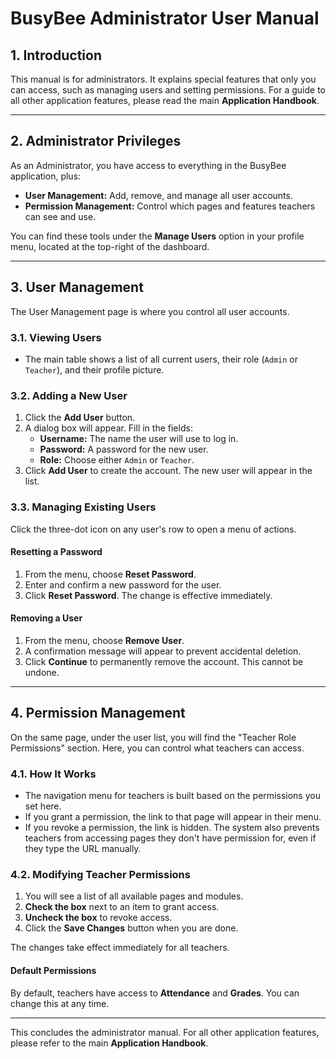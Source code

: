 # BusyBee Administrator User Manual

## 1. Introduction

This manual is for administrators. It explains special features that only you can access, such as managing users and setting permissions. For a guide to all other application features, please read the main **Application Handbook**.

---

## 2. Administrator Privileges

As an Administrator, you have access to everything in the BusyBee application, plus:

-   **User Management:** Add, remove, and manage all user accounts.
-   **Permission Management:** Control which pages and features teachers can see and use.

You can find these tools under the **Manage Users** option in your profile menu, located at the top-right of the dashboard.

---

## 3. User Management

The User Management page is where you control all user accounts.

### 3.1. Viewing Users

-   The main table shows a list of all current users, their role (`Admin` or `Teacher`), and their profile picture.

### 3.2. Adding a New User

1.  Click the **Add User** button.
2.  A dialog box will appear. Fill in the fields:
    -   **Username:** The name the user will use to log in.
    -   **Password:** A password for the new user.
    -   **Role:** Choose either `Admin` or `Teacher`.
3.  Click **Add User** to create the account. The new user will appear in the list.

### 3.3. Managing Existing Users

Click the three-dot icon on any user's row to open a menu of actions.

#### Resetting a Password

1.  From the menu, choose **Reset Password**.
2.  Enter and confirm a new password for the user.
3.  Click **Reset Password**. The change is effective immediately.

#### Removing a User

1.  From the menu, choose **Remove User**.
2.  A confirmation message will appear to prevent accidental deletion.
3.  Click **Continue** to permanently remove the account. This cannot be undone.

---

## 4. Permission Management

On the same page, under the user list, you will find the "Teacher Role Permissions" section. Here, you can control what teachers can access.

### 4.1. How It Works

-   The navigation menu for teachers is built based on the permissions you set here.
-   If you grant a permission, the link to that page will appear in their menu.
-   If you revoke a permission, the link is hidden. The system also prevents teachers from accessing pages they don't have permission for, even if they type the URL manually.

### 4.2. Modifying Teacher Permissions

1.  You will see a list of all available pages and modules.
2.  **Check the box** next to an item to grant access.
3.  **Uncheck the box** to revoke access.
4.  Click the **Save Changes** button when you are done.

The changes take effect immediately for all teachers.

#### Default Permissions

By default, teachers have access to **Attendance** and **Grades**. You can change this at any time.

---

This concludes the administrator manual. For all other application features, please refer to the main **Application Handbook**.
